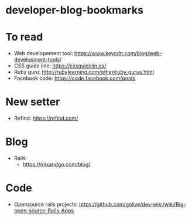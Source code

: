 # developer-blog-bookmarks

# To read
- Web developement tool: https://www.keycdn.com/blog/web-development-tools/
- CSS guide line: https://cssguidelin.es/
- Ruby guru: http://rubylearning.com/other/ruby_gurus.html
- Facebook code: https://code.facebook.com/posts
# New setter
- Refind: https://refind.com/
# Blog
- Rails 
  + https://mixandgo.com/blog/
# Code
- Opensource rails projects: https://github.com/golive/dev-wiki/wiki/Big-open-source-Rails-Apps
